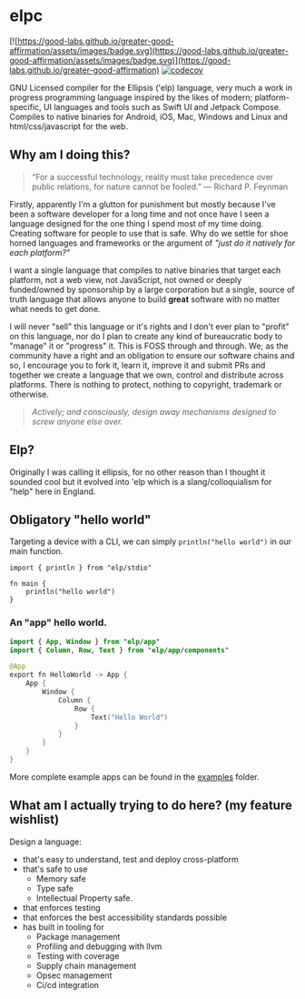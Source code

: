 # elpc

[![https://good-labs.github.io/greater-good-affirmation/assets/images/badge.svg](https://good-labs.github.io/greater-good-affirmation/assets/images/badge.svg)](https://good-labs.github.io/greater-good-affirmation)
[![codecov](https://codecov.io/gh/elp-lang/elpc/graph/badge.svg?token=9HRZ43JYME)](https://codecov.io/gh/elp-lang/elpc)

GNU Licensed compiler for the Ellipsis ('elp) language, very much a work in progress programming language inspired by the likes of modern; platform-specific, UI languages and tools such as Swift UI and Jetpack Compose. Compiles to native binaries for Android, iOS, Mac, Windows and Linux and html/css/javascript for the web.

## Why am I doing this?

> “For a successful technology, reality must take precedence over public relations, for nature cannot be fooled.”
> ― Richard P. Feynman

Firstly, apparently I'm a glutton for punishment but mostly because I've been a software developer for a long time and not once have I seen a language designed for the one thing I spend most of my time doing. Creating software for people to use that is safe. Why do we settle for shoe horned languages and frameworks or the argument of _"just do it natively for each platform?"_

I want a single language that compiles to native binaries that target each platform, not a web view, not JavaScript, not owned or deeply funded/owned by sponsorship by a large corporation but a single, source of truth language that allows anyone to build **great** software with no matter what needs to get done.

I will never "sell" this language or it's rights and I don't ever plan to "profit" on this language, nor do I plan to create any kind of bureaucratic body to "manage" it or "progress" it. This is FOSS through and through. We; as the community have a right and an obligation to ensure our software chains and so, I encourage you to fork it, learn it, improve it and submit PRs and together we create a language that we own, control and distribute across platforms. There is nothing to protect, nothing to copyright, trademark or otherwise. 

>_Actively; and consciously, design away mechanisms designed to screw anyone else over._

## Elp?

Originally I was calling it ellipsis, for no other reason than I thought it sounded cool but it evolved into 'elp which is a slang/colloquialism for "help" here in England.

## Obligatory "hello world"

Targeting a device with a CLI, we can simply `println("hello world")` in our main function.

```
import { println } from "elp/stdio"

fn main {
    println("hello world")
}
```

### An "app" hello world.

```kotlin
import { App, Window } from "elp/app"
import { Column, Row, Text } from "elp/app/components"

@App
export fn HelloWorld -> App {
	App {
		Window {
			Column {
				Row {
					Text("Hello World")
				}
			}
		}
	}
}
```

More complete example apps can be found in the [examples](https://github.com/elp-lang/elpc/tree/main/examples) folder.

## What am I actually trying to do here? (my feature wishlist)

Design a language:

* that's easy to understand, test and deploy cross-platform
* that's safe to use
  * Memory safe
  * Type safe 
  * Intellectual Property safe.
* that enforces testing
* that enforces the best accessibility standards possible
* has built in tooling for 
  * Package management
  * Profiling and debugging with llvm
  * Testing with coverage
  * Supply chain management
  * Opsec management
  * Ci/cd integration